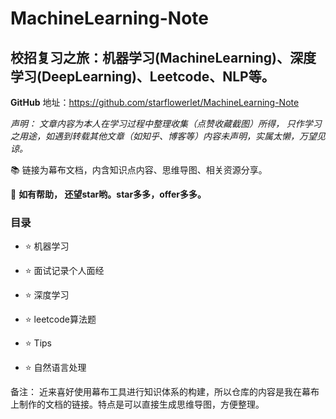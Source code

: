 # MachineLearning-Note
## 校招复习之旅：机器学习(MachineLearning)、深度学习(DeepLearning)、Leetcode、NLP等。

**GitHub** 地址：https://github.com/starflowerlet/MachineLearning-Note

*声明： 文章内容为本人在学习过程中整理收集（点赞收藏截图）所得， 只作学习之用途，如遇到转载其他文章（如知乎、博客等）内容未声明，实属太懒，万望见谅。*

📚 链接为幕布文档，内含知识点内容、思维导图、相关资源分享。

🤞  **如有帮助， 还望star哟。star多多，offer多多。** 

### 目录

- :star: 机器学习

- :star: 面试记录个人面经

- :star: 深度学习

- :star: leetcode算法题

- :star: Tips 

- :star: 自然语言处理

  

备注： 近来喜好使用幕布工具进行知识体系的构建，所以仓库的内容是我在幕布上制作的文档的链接。特点是可以直接生成思维导图，方便整理。

